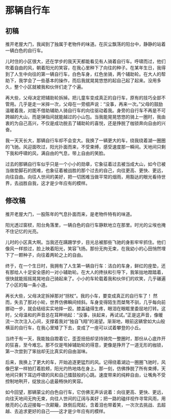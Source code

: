 # 那辆自行车

## 初稿

推开老屋大门，我闻到了独属于老物件的味道。在灰尘飘荡的阳台中，静静的站着一辆白色的自行车。

儿时住的小区很大，还在学步的我天天都能看见有人骑着自行车。呼啸而过，他们吹着自由的风，朝着阳光的笑容，在我心里种下了向往的种子。在某年生日，我得到了人生中向往的第一辆自行车，白色车身，红色坐骑，两个辅助轮。在大人的帮助下，我学会了一些基本的操作，而后我就晃晃悠悠的起自己起了起来。没用多久，整个小区就被我和伙伴们走了个遍。

再大些，父母决定把辅助轮拆掉。把儿童车变成真正的自行车，原有的技巧全部不管用。几乎是走一米摔一次，父母在一旁细声说：“没事，再来一次。”父母的鼓励温暖着我，对能不借助辅助人骑自行车的向往驱动着我。身旁的自行车不再是不可跨越的大山，而是弹指间就能越过的小山包。当我能晃晃悠悠的骑上一圈时，我由衷的为自己高兴，不仅是成功脱去了辅助轮的喜悦，还是挣脱了枷锁奔向自由的兴奋。

我一天天长大，那辆自行车却不会变大。我换了一辆更大的车，绕我绕着湖一圈圈的飞驰。风迎面吹过，阳光扑面而来，不受束缚，感受速度那一瞬间。天地间只剩下我和呼啸的风，满自由的气息，带上自由的笑脸。

过去的那辆自行车似乎只是一个小小的勋章，它象征着过去被当成大山，如今已被当做垫脚石的困难，也象征着被战胜的那个过去的自己，向往更高、更快、更远，向往自由。向往人世间的美好，把一切困难当做平常的烟雨，用豁达的眼光看待世界，去战胜自我，这才是少年应有的模样。

## 修改稿

推开老屋大门，一股陈年的气息扑面而来，是老物件特有的味道。

阳光透过窗棂，阳台角落里，一辆白色的自行车静默地立在那里。时光的尘埃也掩不住记忆的光亮。

儿时的小区真大啊。当我还在蹒跚学步，目光总被那些飞驰的身影牢牢抓住。他们像风一样掠过，脸上映着阳光，笑容飞扬。那份无拘无束，在我幼小的心田悄然埋下了一颗种子，向往着两轮之上的自由。

终于，在一个生日时，我拥有了人生第一辆自行车：洁白的车身，鲜红的座垫，还有那给人十足安全感的一对小辅助轮。在大人的搀扶和引导下，我笨拙地蹬踏着，很快就能摇摇晃晃地自己骑起来了。小小的车轮载着我和伙伴们的欢笑，几乎碾遍了小区的每一条小道。

再长大些，父母决定拆掉那对“拐杖”。我的小车，要变成真正的自行车了！ 然而，失去了那对小轮，世界仿佛瞬间倾斜。车身变得陌生而桀骜不驯，几乎每向前挪动一步，就会结结实实地摔一跤。膝盖磕得生疼，眼泪在眼眶里委屈地打转。这时，父母温和的声音总在耳畔响起：“没事，扶起来，再试试。”正是这声音，像暖流一次次注入心间，支撑着我对“独自飞翔”的渴望。渐渐地，眼前这辆曾如大山般横亘的自行车，在我心里矮了下去，变成了一座可以试着攀登的小丘。

当终于有一天，我能独自蹬着它，歪歪扭扭却坚持骑完一整圈时，那份从心底炸开的狂喜，至今难忘。那不仅是甩掉辅助轮的得意，更像是挣开了一道无形的枷锁，第一次尝到了笨拙却无比真实的自由滋味。

后来，我换上了更大的车，开始追逐更猛烈的风。记得绕着湖边一圈圈飞驰时，风像巴掌一样拍打着脸颊，阳光灼热地烙在身上。那一刻，仿佛挣脱了所有束缚，天地间只剩下耳边呼啸的风和自己擂鼓般的心跳。速度带来的纯粹自由，让嘴角不受控制地咧开，绽放出心底最畅快的笑容。

如今回望，那辆蒙尘的白色自行车，它仿佛无声诉说着：向往更高、更快、更远，向往天地间无拘无束，向往人世间的辽阔与美好；把一路的磕绊视作寻常风雨，用敞亮的心去迎接每一次颠簸，跌倒后爬起，含着泪也带着笑，一次次去挑战、去超越、去追求更好的自己——这才是少年应有的模样。
